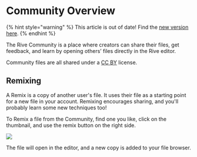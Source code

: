 # Community Overview

{% hint style="warning" %}
This article is out of date! Find the [new version here](https://rive.app/community/doc/community-overview/doc9xIJYYXh2).
{% endhint %}

The Rive Community is a place where creators can share their files, get feedback, and learn by opening others’ files directly in the Rive editor.

Community files are all shared under a [CC BY](https://creativecommons.org/licenses/by/4.0/) license.



## Remixing

A Remix is a copy of another user's file. It uses their file as a starting point for a new file in your account. Remixing encourages sharing, and you'll probably learn some new techniques too!

To Remix a file from the Community, find one you like, click on the thumbnail, and use the remix button on the right side.

![](<../.gitbook/assets/Screen Shot 2022-08-10 at 11.13.14 AM.png>)

The file will open in the editor, and a new copy is added to your file browser.

